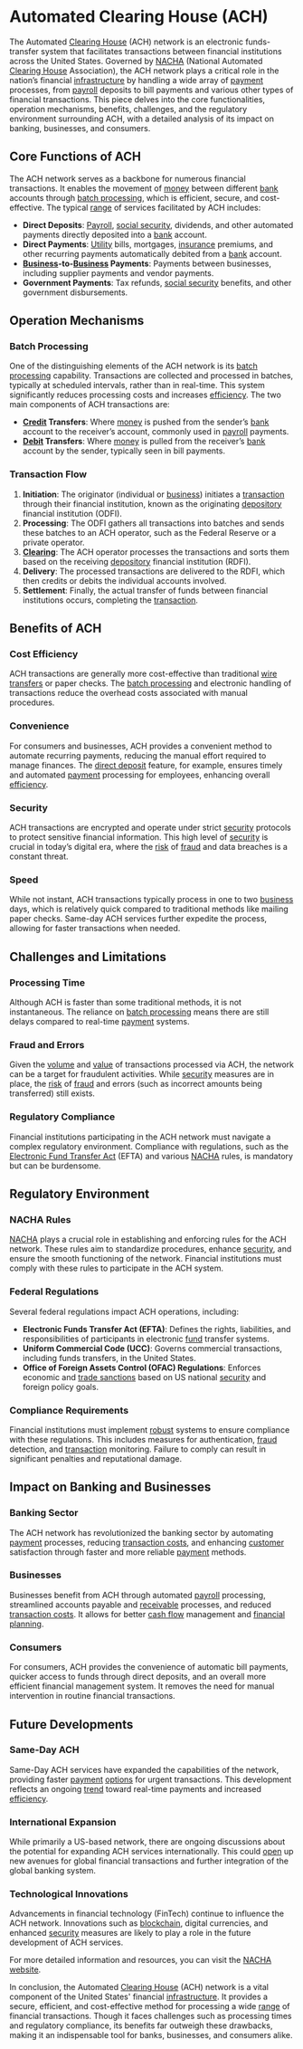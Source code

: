 # Automated Clearing House (ACH)

The Automated [Clearing House](../c/clearing_house.md) (ACH) network is an electronic funds-transfer system that facilitates transactions between financial institutions across the United States. Governed by [NACHA](../n/nacha.md) (National Automated [Clearing House](../c/clearing_house.md) Association), the ACH network plays a critical role in the nation’s financial [infrastructure](../i/infrastructure.md) by handling a wide array of [payment](../p/payment.md) processes, from [payroll](../p/payroll.md) deposits to bill payments and various other types of financial transactions. This piece delves into the core functionalities, operation mechanisms, benefits, challenges, and the regulatory environment surrounding ACH, with a detailed analysis of its impact on banking, businesses, and consumers.

## Core Functions of ACH

The ACH network serves as a backbone for numerous financial transactions. It enables the movement of [money](../m/money.md) between different [bank](../b/bank.md) accounts through [batch processing](../b/batch_processing.md), which is efficient, secure, and cost-effective. The typical [range](../r/range.md) of services facilitated by ACH includes:

- **Direct Deposits**: [Payroll](../p/payroll.md), [social security](../s/social_security.md), dividends, and other automated payments directly deposited into a [bank](../b/bank.md) account.
- **Direct Payments**: [Utility](../u/utility.md) bills, mortgages, [insurance](../i/insurance.md) premiums, and other recurring payments automatically debited from a [bank](../b/bank.md) account.
- **[Business](../b/business.md)-to-[Business](../b/business.md) Payments**: Payments between businesses, including supplier payments and vendor payments.
- **Government Payments**: Tax refunds, [social security](../s/social_security.md) benefits, and other government disbursements.

## Operation Mechanisms

### Batch Processing

One of the distinguishing elements of the ACH network is its [batch processing](../b/batch_processing.md) capability. Transactions are collected and processed in batches, typically at scheduled intervals, rather than in real-time. This system significantly reduces processing costs and increases [efficiency](../e/efficiency.md). The two main components of ACH transactions are:

- **[Credit](../c/credit.md) Transfers**: Where [money](../m/money.md) is pushed from the sender’s [bank](../b/bank.md) account to the receiver’s account, commonly used in [payroll](../p/payroll.md) payments.
- **[Debit](../d/debit.md) Transfers**: Where [money](../m/money.md) is pulled from the receiver’s [bank](../b/bank.md) account by the sender, typically seen in bill payments.

### Transaction Flow

1. **Initiation**: The originator (individual or [business](../b/business.md)) initiates a [transaction](../t/transaction.md) through their financial institution, known as the originating [depository](../d/depository.md) financial institution (ODFI).
2. **Processing**: The ODFI gathers all transactions into batches and sends these batches to an ACH operator, such as the Federal Reserve or a private operator.
3. **[Clearing](../c/clearing.md)**: The ACH operator processes the transactions and sorts them based on the receiving [depository](../d/depository.md) financial institution (RDFI).
4. **Delivery**: The processed transactions are delivered to the RDFI, which then credits or debits the individual accounts involved.
5. **Settlement**: Finally, the actual transfer of funds between financial institutions occurs, completing the [transaction](../t/transaction.md).

## Benefits of ACH

### Cost Efficiency

ACH transactions are generally more cost-effective than traditional [wire transfers](../w/wire_transfers.md) or paper checks. The [batch processing](../b/batch_processing.md) and electronic handling of transactions reduce the overhead costs associated with manual procedures.

### Convenience

For consumers and businesses, ACH provides a convenient method to automate recurring payments, reducing the manual effort required to manage finances. The [direct deposit](../d/direct_deposit.md) feature, for example, ensures timely and automated [payment](../p/payment.md) processing for employees, enhancing overall [efficiency](../e/efficiency.md).

### Security

ACH transactions are encrypted and operate under strict [security](../s/security.md) protocols to protect sensitive financial information. This high level of [security](../s/security.md) is crucial in today’s digital era, where the [risk](../r/risk.md) of [fraud](../f/fraud.md) and data breaches is a constant threat.

### Speed

While not instant, ACH transactions typically process in one to two [business](../b/business.md) days, which is relatively quick compared to traditional methods like mailing paper checks. Same-day ACH services further expedite the process, allowing for faster transactions when needed.

## Challenges and Limitations

### Processing Time

Although ACH is faster than some traditional methods, it is not instantaneous. The reliance on [batch processing](../b/batch_processing.md) means there are still delays compared to real-time [payment](../p/payment.md) systems.

### Fraud and Errors

Given the [volume](../v/volume.md) and [value](../v/value.md) of transactions processed via ACH, the network can be a target for fraudulent activities. While [security](../s/security.md) measures are in place, the [risk](../r/risk.md) of [fraud](../f/fraud.md) and errors (such as incorrect amounts being transferred) still exists.

### Regulatory Compliance

Financial institutions participating in the ACH network must navigate a complex regulatory environment. Compliance with regulations, such as the [Electronic Fund Transfer Act](../e/electronic_fund_transfer_act.md) (EFTA) and various [NACHA](../n/nacha.md) rules, is mandatory but can be burdensome.

## Regulatory Environment

### NACHA Rules

[NACHA](../n/nacha.md) plays a crucial role in establishing and enforcing rules for the ACH network. These rules aim to standardize procedures, enhance [security](../s/security.md), and ensure the smooth functioning of the network. Financial institutions must comply with these rules to participate in the ACH system.

### Federal Regulations

Several federal regulations impact ACH operations, including:
- **Electronic Funds Transfer Act (EFTA)**: Defines the rights, liabilities, and responsibilities of participants in electronic [fund](../f/fund.md) transfer systems.
- **Uniform Commercial Code (UCC)**: Governs commercial transactions, including funds transfers, in the United States.
- **Office of Foreign Assets Control (OFAC) Regulations**: Enforces economic and [trade sanctions](../t/trade_sanction.md) based on US national [security](../s/security.md) and foreign policy goals.

### Compliance Requirements

Financial institutions must implement [robust](../r/robust.md) systems to ensure compliance with these regulations. This includes measures for authentication, [fraud](../f/fraud.md) detection, and [transaction](../t/transaction.md) monitoring. Failure to comply can result in significant penalties and reputational damage.

## Impact on Banking and Businesses

### Banking Sector

The ACH network has revolutionized the banking sector by automating [payment](../p/payment.md) processes, reducing [transaction costs](../t/transaction_costs.md), and enhancing [customer](../c/customer.md) satisfaction through faster and more reliable [payment](../p/payment.md) methods.

### Businesses

Businesses benefit from ACH through automated [payroll](../p/payroll.md) processing, streamlined accounts payable and [receivable](../r/receivable.md) processes, and reduced [transaction costs](../t/transaction_costs.md). It allows for better [cash flow](../c/cash_flow.md) management and [financial planning](../f/financial_planning.md).

### Consumers

For consumers, ACH provides the convenience of automatic bill payments, quicker access to funds through direct deposits, and an overall more efficient financial management system. It removes the need for manual intervention in routine financial transactions.

## Future Developments

### Same-Day ACH

Same-Day ACH services have expanded the capabilities of the network, providing faster [payment](../p/payment.md) [options](../o/options.md) for urgent transactions. This development reflects an ongoing [trend](../t/trend.md) toward real-time payments and increased [efficiency](../e/efficiency.md).

### International Expansion

While primarily a US-based network, there are ongoing discussions about the potential for expanding ACH services internationally. This could [open](../o/open.md) up new avenues for global financial transactions and further integration of the global banking system.

### Technological Innovations

Advancements in financial technology (FinTech) continue to influence the ACH network. Innovations such as [blockchain](../b/blockchain_in_trading.md), digital currencies, and enhanced [security](../s/security.md) measures are likely to play a role in the future development of ACH services.

For more detailed information and resources, you can visit the [NACHA website](https://www.nacha.org).

In conclusion, the Automated [Clearing House](../c/clearing_house.md) (ACH) network is a vital component of the United States' financial [infrastructure](../i/infrastructure.md). It provides a secure, efficient, and cost-effective method for processing a wide [range](../r/range.md) of financial transactions. Though it faces challenges such as processing times and regulatory compliance, its benefits far outweigh these drawbacks, making it an indispensable tool for banks, businesses, and consumers alike.